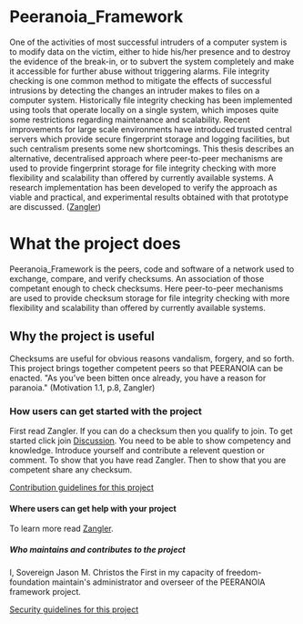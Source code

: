# Peeranoia_Framework 
One of the activities of most successful intruders of a computer system is to modify data on the victim, either to hide his/her presence and to destroy the evidence of the break-in, or to subvert the system completely and make it accessible for further abuse without triggering alarms. File integrity checking is one common method to mitigate the effects of successful intrusions by detecting the changes an intruder makes to files on a computer system. Historically file integrity checking has been implemented using tools that operate locally on a single system, which imposes quite some restrictions regarding maintenance and scalability. Recent improvements for large scale environments have introduced trusted central servers which provide secure fingerprint storage and logging facilities, but such centralism presents some new shortcomings. This thesis describes an alternative, decentralised approach where peer-to-peer mechanisms are used to provide fingerprint storage for file integrity checking with more flexibility and scalability than offered by currently available systems. A research implementation has been developed to verify the approach as viable and practical, and experimental results obtained with that prototype are discussed. ([Zangler](https://research.bond.edu.au/en/studentTheses/tamper-resistant-peer-to-peer-storage-for-file-integrity-checking))

# What the project does
Peeranoia_Framework is the peers, code and software of a network used to exchange, compare, and verify checksums. An association of those competant enough to check checksums. Here peer-to-peer mechanisms are used to provide checksum storage for file integrity checking with more flexibility and scalability than offered by currently available systems.

## Why the project is useful
Checksums are useful for obvious reasons vandalism, forgery, and so forth. This project brings together competent peers so that PEERANOIA can be enacted. "As you’ve been bitten once already, you have a reason for paranoia." (Motivation 1.1, p.8, Zangler)

### How users can get started with the project
First read Zangler. If you can do a checksum then you qualify to join. To get started click join [Discussion](https://github.com/freedom-foundation/Peeranoia_Framework/discussions/1). You need to be able to show competency and knowledge. Introduce yourself and contribute a relevent question or comment. To show that you have read Zangler. Then to show that you are competent share any checksum.

[Contribution guidelines for this project](docs/CONTRIBUTING.md)

#### Where users can get help with your project
To learn more read [Zangler](https://github.com/freedom-foundation/Peeranoia_Framework/blob/main/Zangerl_Thesis.4c326f00aa69c19d47b794ba3e521b09.pdf).

##### Who maintains and contributes to the project
I, Sovereign Jason M. Christos the First in my capacity of freedom-foundation maintain's administrator and overseer of the PEERANOIA framework project.

[Security guidelines for this project](docs/SECURITY.md) 
